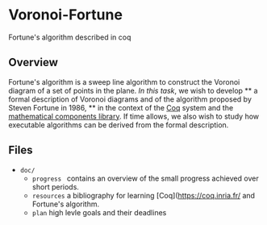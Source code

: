 # Voronoi-Fortune
Fortune's algorithm described in coq

## Overview 
Fortune's algorithm is a sweep line algorithm to construct the Voronoi diagram of a set of points in the plane. *In this task*, we wish to develop  ** a formal description of Voronoi diagrams and of the algorithm proposed by Steven Fortune in 1986, ** in the context of the [Coq](https://coq.inria.fr/) system and the [mathematical components library](http://math-comp.github.io/math-comp/). If time allows, we also wish to study how executable algorithms can be derived from the formal description.

## Files
* `doc/` 
	* `progress ` contains an overview of the small progress achieved over  short periods.
	* `resources` a bibliography  for learning [Coq](https://coq.inria.fr/ and Fortune's algorithm.
	*  `plan` high levle goals and their deadlines 
